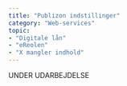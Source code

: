 ```yaml
---
title: "Publizon indstillinger"
category: "Web-services"
topic: 
- "Digitale lån"
- "eReolen"
- "X mangler indhold"
---
```


UNDER UDARBEJDELSE

